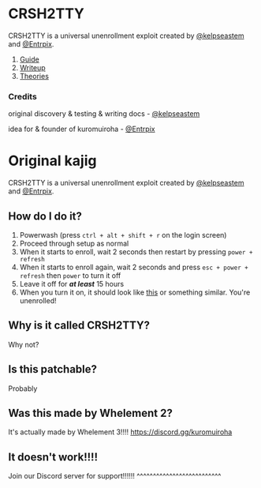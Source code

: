 # CRSH2TTY
CRSH2TTY is a universal unenrollment exploit created by [@kelpseastem](https://github.com/kelpseastem) and [@Entrpix](https://github.com/entrpix).
1. [Guide](Docs/guide.md)
2. [Writeup](Docs/writeup.md)
3. [Theories](Docs/theories.md)
### Credits
original discovery & testing & writing docs - [@kelpseastem](https://github.com/kelpseastem)

idea for & founder of kuromuiroha - [@Entrpix](https://github.com/entrpix)
# Original kajig
CRSH2TTY is a universal unenrollment exploit created by [@kelpseastem](https://github.com/kelpseastem) and [@Entrpix](https://github.com/entrpix).
##  How do I do it?
1. Powerwash (press `ctrl + alt + shift + r` on the login screen)
2. Proceed through setup as normal
3. When it starts to enroll, wait 2 seconds then restart by pressing `power + refresh`
4. When it starts to enroll again, wait 2 seconds and press `esc + power + refresh` then `power` to turn it off
5. Leave it off for ***at least*** 15 hours
6. When you turn it on, it should look like [this](https://github.com/kuromuiroha/CRSH2TTY/raw/main/Docs/Media/v128nissa.mp4) or something similar. You're unenrolled!
## Why is it called CRSH2TTY?
Why not?
## Is this patchable?
Probably
## Was this made by Whelement 2?
It's actually made by Whelement 3!!!! https://discord.gg/kuromuiroha
## It doesn't work!!!!
Join our Discord server for support!!!!!! ^^^^^^^^^^^^^^^^^^^^^^^^^^
